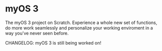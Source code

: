 # myOS 3
The myOS 3 project on Scratch.
Experience a whole new set of functions, do more work seamlessly and personalize your working enviroment in a way you've never seen before.

CHANGELOG:
myOS 3 is still being worked on!
